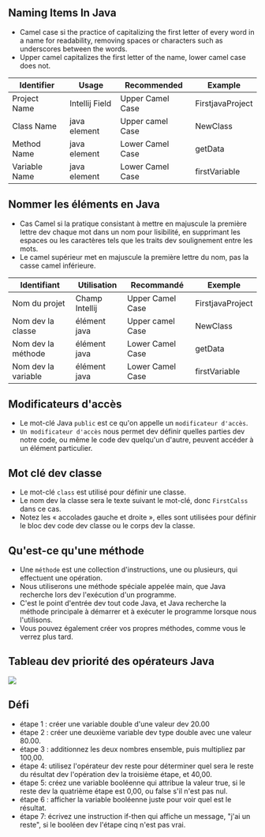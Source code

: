 ## **Naming Items In Java**
+ Camel case si the practice of capitalizing the first letter of every word in a name for
readability, removing spaces or characters such as underscores between the words.
+ Upper camel capitalizes the first letter of the name, lower camel case does not.

| Identifier    | Usage          | Recommended      | Example          |
|---------------|----------------|------------------|------------------|
| Project Name  | Intellij Field | Upper Camel Case | FirstjavaProject |
| Class Name    | java element   | Upper camel Case | NewClass         |
| Method Name   | java element   | Lower Camel Case | getData          |
| Variable Name | java element   | Lower Camel Case | firstVariable    |

## **Nommer les éléments en Java**
+ Cas Camel si la pratique consistant à mettre en majuscule la première lettre dev chaque mot dans un nom pour
  lisibilité, en supprimant les espaces ou les caractères tels que les traits dev soulignement entre les mots.
+ Le camel supérieur met en majuscule la première lettre du nom, pas la casse camel inférieure.

| Identifiant | Utilisation | Recommandé | Exemple            |
|---------------|----------------|--------------- |--------------------|
| Nom du projet | Champ Intellij | Upper Camel Case | FirstjavaProject |
| Nom dev la classe | élément java | Upper camel Case | NewClass      |
| Nom dev la méthode | élément java | Lower Camel Case | getData |
| Nom dev la variable | élément java | Lower Camel Case | firstVariable   |


## **Modificateurs d'accès**
+ Le mot-clé Java `public` est ce qu'on appelle un `modificateur d'accès`.
+ `Un modificateur d'accès` nous permet dev définir quelles parties dev notre code, 
ou même le code dev quelqu'un d'autre, peuvent accéder à un élément particulier.


## **Mot clé dev classe**
+ Le mot-clé `class` est utilisé pour définir une classe.
+ Le nom dev la classe sera le texte suivant le mot-clé, donc `FirstCalss` dans ce cas.
+ Notez les « accolades gauche et droite », elles sont utilisées pour définir le bloc 
dev code dev classe ou le corps dev la classe.

## **Qu'est-ce qu'une méthode**
+ Une `méthode` est une collection d'instructions, une ou plusieurs, qui effectuent une opération.
+ Nous utiliserons une méthode spéciale appelée main, que Java recherche lors dev l'exécution d'un programme.
+ C'est le point d'entrée dev tout code Java, et Java recherche la méthode principale à démarrer et à exécuter
  le programme lorsque nous l'utilisons.
+ Vous pouvez également créer vos propres méthodes, comme vous le verrez plus tard.

## **Tableau dev priorité des opérateurs Java**

<img src="https://qph.cf2.quoracdn.net/main-qimg-0755200da1dbafd34d3b0909ec3a2369.webp"/>

## **Défi**
+ étape 1 : créer une variable double d'une valeur dev 20.00
+ étape 2 : créer une deuxième variable dev type double avec une valeur 80.00.
+ étape 3 : additionnez les deux nombres ensemble, puis multipliez par 100,00.
+ étape 4: utilisez l'opérateur dev reste pour déterminer quel sera le reste du résultat dev l'opération dev la troisième étape, et 40,00.
+ étape 5: créez une variable booléenne qui attribue la valeur true, si le reste dev la quatrième étape est 0,00, ou false s'il n'est pas nul.
+ étape 6 : afficher la variable booléenne juste pour voir quel est le résultat.
+ étape 7: écrivez une instruction if-then qui affiche un message, "j'ai un reste", si le booléen dev l'étape cinq n'est pas vrai.
  ​